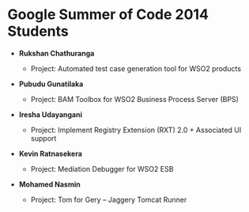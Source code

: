 # Google Summer of Code 2014 Students

- **Rukshan Chathuranga**
  - Project: Automated test case generation tool for WSO2 products

- **Pubudu Gunatilaka**
  - Project: BAM Toolbox for WSO2 Business Process Server (BPS)

- **Iresha Udayangani**
  - Project: Implement Registry Extension (RXT) 2.0 + Associated UI support

- **Kevin Ratnasekera**
  - Project: Mediation Debugger for WSO2 ESB

- **Mohamed Nasmin**
  - Project: Tom for Gery – Jaggery Tomcat Runner